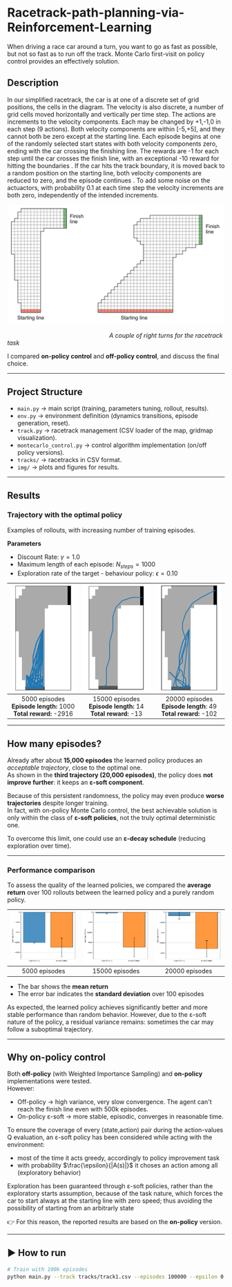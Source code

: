 # Racetrack-path-planning-via-Reinforcement-Learning
When driving a race car around a turn, you want to go as fast as possible, but not so fast as to run off the track. Monte Carlo first-visit on policy control provides an effectively solution.

## Description
In our simplified racetrack, the car is at one of a discrete set of grid positions, the cells in the diagram. The velocity is also discrete, a number of grid cells moved horizontally and vertically per time step. The actions are increments to the velocity components. Each may be changed by +1,-1,0 in each step (9 actions). Both velocity components are within [-5,+5], and they cannot both be zero except at the starting line. Each episode begins at one of the randomly selected start states with both velocity components zero, ending with the car crossing the finishing line. The rewards are -1 for each step until the car crosses the finish line, with an exceptional -10 reward for hitting the boundaries . If the car hits the track boundary, it is moved back to a random position on the starting line, both velocity components are reduced to zero, and the episode continues . To add some noise on the actuactors, with probability 0.1 at each time step the velocity increments are both zero, independently of the intended increments.

<p align="center">
  <img src="Images/right_turns.JPG" width="600"/>
</p>

<p style="text-align:left;"><em>&nbsp;&nbsp;&nbsp;&nbsp;&nbsp;&nbsp;&nbsp;&nbsp;&nbsp;&nbsp;&nbsp;&nbsp;&nbsp;&nbsp;&nbsp;&nbsp;&nbsp;&nbsp;&nbsp;&nbsp;&nbsp;&nbsp;&nbsp;&nbsp;&nbsp;&nbsp;&nbsp;&nbsp;&nbsp;&nbsp;&nbsp;&nbsp;&nbsp;&nbsp;&nbsp;&nbsp;&nbsp;&nbsp;&nbsp;&nbsp;&nbsp;&nbsp;&nbsp;&nbsp;&nbsp;&nbsp;&nbsp;&nbsp;&nbsp;&nbsp;&nbsp;&nbsp;&nbsp;&nbsp;&nbsp;&nbsp;&nbsp;&nbsp;&nbsp;&nbsp;A couple of right turns for the racetrack task</em></p>




I compared **on-policy control** and **off-policy control**, and discuss the final choice.

---

## Project Structure
- `main.py` → main script (training, parameters tuning, rollout, results).  
- `env.py` → environment definition (dynamics transitions, episode generation, reset).  
- `track.py` → racetrack management (CSV loader of the map, gridmap visualization).  
- `montecarlo_control.py` → control algorithm implementation (on/off policy versions).  
- `tracks/` → racetracks in CSV format.  
- `img/` → plots and figures for results.  

---

## Results

### Trajectory with the optimal policy
Examples of rollouts, with increasing number of training episodes.

**Parameters**
- Discount Rate: $\gamma = 1.0$
- Maximum length of each episode: $N_{steps} = 1000$
- Exploration rate of the target - behaviour policy: $\epsilon = 0.10$

| ![](Images/5k_1000.png) | ![](Images/15k_1000.png) | ![](Images/20k_1000.png) |
|:-----------------------:|:------------------------:|:------------------------:|
| 5000 episodes<br>**Episode length:** 1000 <br> **Total reward:** -2916 | 15000 episodes<br>**Episode length:** 14 <br> **Total reward:** -13 | 20000 episodes<br>**Episode length**: 49 <br> **Total reward:** -102 |

---

## How many episodes?

Already after about **15,000 episodes** the learned policy produces an *acceptable trajectory*, close to the optimal one.  
As shown in the **third trajectory (20,000 episodes)**, the policy does **not improve further**: it keeps an **ε-soft component**.

Because of this persistent randomness, the policy may even produce **worse trajectories** despite longer training.  
In fact, with on-policy Monte Carlo control, the best achievable solution is only within the class of **ε-soft policies**, not the truly optimal deterministic one.  

To overcome this limit, one could use an **ε-decay schedule** (reducing exploration over time).


---

### Performance comparison

To assess the quality of the learned policies, we compared the **average return** over 100 rollouts
between the learned policy and a purely random policy.

| ![](Images/comparison_5k.png) | ![](Images/comparison_15k.png) | ![](Images/comparison_20k.png) |
|:-----------------------:|:------------------------:|:------------------------:|
| 5000 episodes | 15000 episodes | 20000 episodes |

- The bar shows the **mean return**  
- The error bar indicates the **standard deviation** over 100 episodes  

As expected, the learned policy achieves significantly better and more stable performance than random behavior.
However, due to the ε-soft nature of the policy, a residual variance remains: sometimes the car may follow a suboptimal trajectory.

---

## Why **on-policy control**
Both **off-policy** (with Weighted Importance Sampling) and **on-policy** implementations were tested.  
However:
- Off-policy → high variance, very slow convergence. The agent can't reach the finish line even with 500k episodes. 
- On-policy ε-soft → more stable, episodic, converges in reasonable time.
  
To ensure the coverage of every (state,action) pair during the action-values Q evaluation, an ε-soft policy has been considered while acting with the environment:
- most of the time it acts greedy, accordingly to policy improvement task
- with probability $\frac{\epsilon}{|A(s)|}$ it choses an action among all (exploratory behavior)

Exploration has been guaranteed through ε-soft policies, rather than the exploratory starts assumption, because of the task nature, which forces the car to start always at the starting line with zero speed; thus avoiding the possibility of starting from an arbitrarly state


👉 For this reason, the reported results are based on the **on-policy** version.

---

## ▶️ How to run
```bash
# Train with 100k episodes
python main.py --track tracks/track1.csv --episodes 100000 --epsilon 0.1 --gamma 1.0

